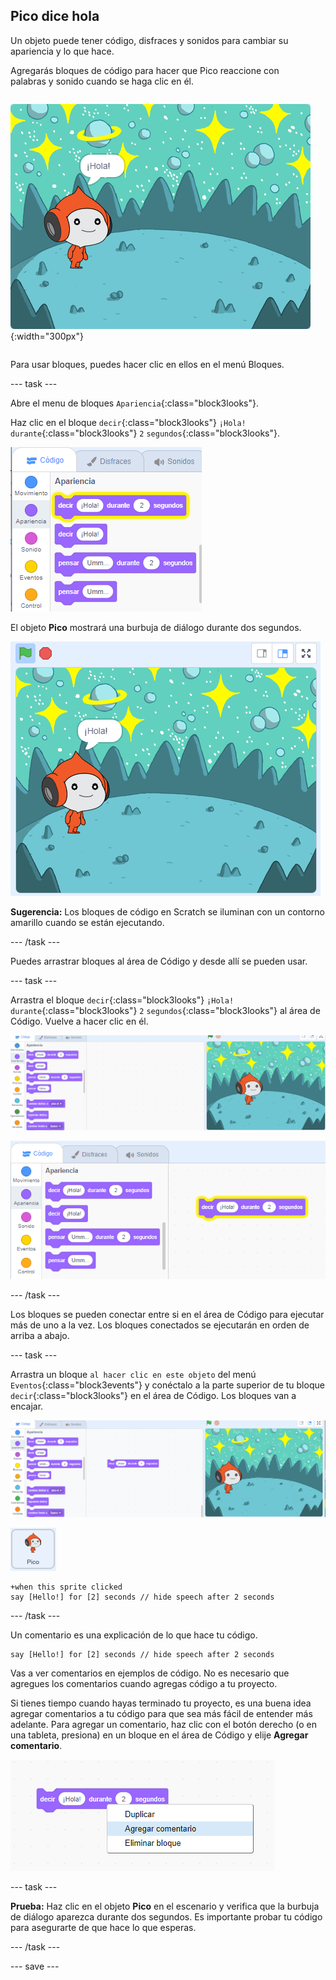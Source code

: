 ## Pico dice hola

<div style="display: flex; flex-wrap: wrap">
<div style="flex-basis: 200px; flex-grow: 1; margin-right: 15px;">
Un objeto puede tener código, disfraces y sonidos para cambiar su apariencia y lo que hace. 
  
Agregarás bloques de código para hacer que Pico reaccione con palabras y sonido cuando se haga clic en él.
</div>
<div>

![El objeto Pico diciendo, "¡Hola!"](images/pico-step2.png){:width="300px"}

</div>
</div>

Para usar bloques, puedes hacer clic en ellos en el menú Bloques.

--- task ---

Abre el menu de bloques `Apariencia`{:class="block3looks"}.

Haz clic en el bloque `decir`{:class="block3looks"} `¡Hola!` `durante`{:class="block3looks"} `2` `segundos`{:class="block3looks"}.

![El bloque 'decir ¡Hola! durante 2 segundos' brillando con un contorno amarillo.](images/pico-say-hello-blocks-menu.png)

El objeto **Pico** mostrará una burbuja de diálogo durante dos segundos.

![El objeto Pico con "¡Hola!" en una burbuja de diálogo.](images/pico-say-hello-stage.png)

**Sugerencia:** Los bloques de código en Scratch se iluminan con un contorno amarillo cuando se están ejecutando.

--- /task ---

Puedes arrastrar bloques al área de Código y desde allí se pueden usar.

--- task ---

Arrastra el bloque `decir`{:class="block3looks"} `¡Hola!` `durante`{:class="block3looks"} `2` `segundos`{:class="block3looks"} al área de Código. Vuelve a hacer clic en él.

![Arrastrando el bloque 'decir' al área de Código y haciendo clic en él para ejecutarlo.](images/pico-drag-say.gif)

![El bloque 'decir' que hemos arrastrado al área de Código. El bloque de código se ilumina con un contorno amarillo.](images/pico-drag-say.png)

--- /task ---

Los bloques se pueden conectar entre si en el área de Código para ejecutar más de uno a la vez. Los bloques conectados se ejecutarán en orden de arriba a abajo.

--- task ---

Arrastra un bloque `al hacer clic en este objeto` del menú `Eventos`{:class="block3events"} y conéctalo a la parte superior de tu bloque `decir`{:class="block3looks"} en el área de Código. Los bloques van a encajar.

![Una animación de los bloques que encajan juntos. Cuando se hace clic en Pico, dice "¡Hola!" durante dos segundos.](images/pico-snap-together.gif)

![El objeto Pico.](images/pico-sprite.png)

```blocks3
+when this sprite clicked
say [Hello!] for [2] seconds // hide speech after 2 seconds
```

--- /task ---

Un comentario es una explicación de lo que hace tu código.

```blocks3
say [Hello!] for [2] seconds // hide speech after 2 seconds
```
Vas a ver comentarios en ejemplos de código. No es necesario que agregues los comentarios cuando agregas código a tu proyecto.

Si tienes tiempo cuando hayas terminado tu proyecto, es una buena idea agregar comentarios a tu código para que sea más fácil de entender más adelante. Para agregar un comentario, haz clic con el botón derecho (o en una tableta, presiona) en un bloque en el área de Código y elije **Agregar comentario**.

![El menú emergente que aparece al hacer clic con el botón derecho en un bloque. 'Agregar comentario' seleccionado.](images/add-comment.png)

--- task ---

**Prueba:** Haz clic en el objeto **Pico** en el escenario y verifica que la burbuja de diálogo aparezca durante dos segundos. Es importante probar tu código para asegurarte de que hace lo que esperas.

--- /task ---

--- save ---
